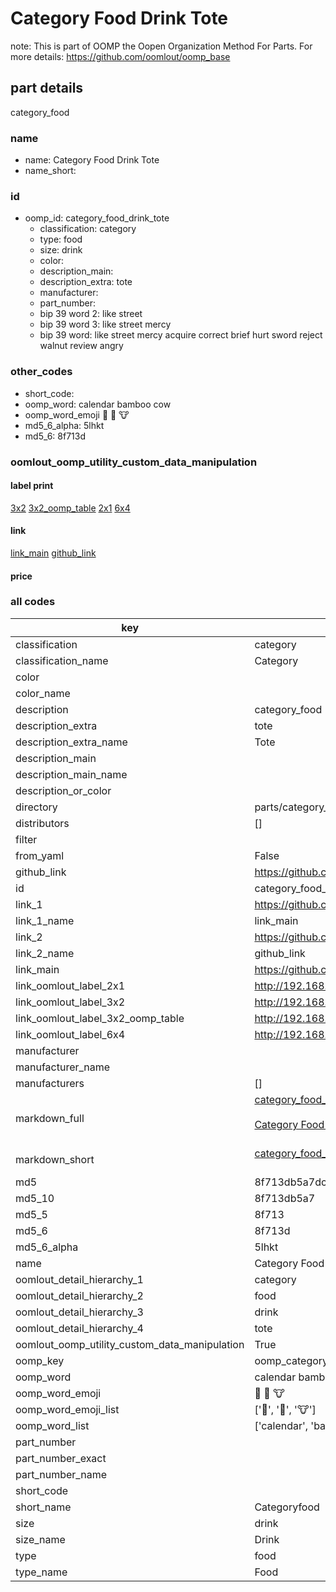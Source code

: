 # Category Food Drink Tote  

note: This is part of OOMP the Oopen Organization Method For Parts. For more details: https://github.com/oomlout/oomp_base

##  part details



category_food

### name
* name: Category Food Drink Tote
* name_short: 
### id
* oomp_id: category_food_drink_tote
  * classification: category
  * type: food
  * size: drink
  * color: 
  * description_main: 
  * description_extra: tote
  * manufacturer: 
  * part_number: 
  * bip 39 word 2: like street
  * bip 39 word 3: like street mercy
  * bip 39 word: like street mercy acquire correct brief hurt sword reject walnut review angry

### other_codes
* short_code: 
* oomp_word: calendar bamboo cow
* oomp_word_emoji :calendar: :bamboo: :cow:
* md5_6_alpha: 5lhkt
* md5_6: 8f713d






### oomlout_oomp_utility_custom_data_manipulation
#### label print
[3x2](http://192.168.1.245:1112/?label=oomp%205lhkt)
[3x2_oomp_table](http://192.168.1.107:1112/?label=oomp%205lhkt)
[2x1](http://192.168.1.242:1112/?label=oomp%205lhkt)
[6x4](http://192.168.1.55:1112/?label=oomp%205lhkt)    

#### link

[link_main](https://github.com/oomlout/oomlout_oomp_current_version_messy/tree/main/parts/category_food_drink_tote) [github_link](https://github.com/oomlout/oomlout_oomp_part_src/tree/main/parts/category_food_drink_tote)                             

#### price







### all codes 
| key | value |  
| --- | --- |  
| classification | category |  
| classification_name | Category |  
| color |  |  
| color_name |  |  
| description | category_food |  
| description_extra | tote |  
| description_extra_name | Tote |  
| description_main |  |  
| description_main_name |  |  
| description_or_color |   |  
| directory | parts/category_food_drink_tote |  
| distributors | [] |  
| filter |  |  
| from_yaml | False |  
| github_link | https://github.com/oomlout/oomlout_oomp_part_src/tree/main/parts/category_food_drink_tote |  
| id | category_food_drink_tote |  
| link_1 | https://github.com/oomlout/oomlout_oomp_current_version_messy/tree/main/parts/category_food_drink_tote |  
| link_1_name | link_main |  
| link_2 | https://github.com/oomlout/oomlout_oomp_part_src/tree/main/parts/category_food_drink_tote |  
| link_2_name | github_link |  
| link_main | https://github.com/oomlout/oomlout_oomp_current_version_messy/tree/main/parts/category_food_drink_tote |  
| link_oomlout_label_2x1 | http://192.168.1.242:1112/?label=oomp%205lhkt |  
| link_oomlout_label_3x2 | http://192.168.1.245:1112/?label=oomp%205lhkt |  
| link_oomlout_label_3x2_oomp_table | http://192.168.1.107:1112/?label=oomp%205lhkt |  
| link_oomlout_label_6x4 | http://192.168.1.55:1112/?label=oomp%205lhkt |  
| manufacturer |  |  
| manufacturer_name |  |  
| manufacturers | [] |  
| markdown_full | [category_food_drink_tote](https://github.com/oomlout/oomlout_oomp_current_version_messy/tree/main/parts/category_food_drink_tote)<br>[](https://github.com/oomlout/oomlout_oomp_current_version_messy/tree/main/parts/category_food_drink_tote)<br>[Category Food Drink Tote](https://github.com/oomlout/oomlout_oomp_current_version_messy/tree/main/parts/category_food_drink_tote)<br><br> |  
| markdown_short | [category_food_drink_tote](https://github.com/oomlout/oomlout_oomp_current_version_messy/tree/main/parts/category_food_drink_tote)<br><br> |  
| md5 | 8f713db5a7dc4df86f98402316b5bc0d |  
| md5_10 | 8f713db5a7 |  
| md5_5 | 8f713 |  
| md5_6 | 8f713d |  
| md5_6_alpha | 5lhkt |  
| name | Category Food Drink Tote |  
| oomlout_detail_hierarchy_1 | category |  
| oomlout_detail_hierarchy_2 | food |  
| oomlout_detail_hierarchy_3 | drink |  
| oomlout_detail_hierarchy_4 | tote |  
| oomlout_oomp_utility_custom_data_manipulation | True |  
| oomp_key | oomp_category_food_drink_tote |  
| oomp_word | calendar bamboo cow |  
| oomp_word_emoji | :calendar: :bamboo: :cow: |  
| oomp_word_emoji_list | [':calendar:', ':bamboo:', ':cow:'] |  
| oomp_word_list | ['calendar', 'bamboo', 'cow'] |  
| part_number |  |  
| part_number_exact |  |  
| part_number_name |  |  
| short_code |  |  
| short_name | Categoryfood |  
| size | drink |  
| size_name | Drink |  
| type | food |  
| type_name | Food |  
